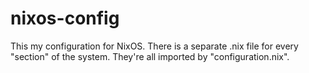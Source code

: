 # nixos-config

This my configuration for NixOS.
There is a separate .nix file for every "section" of the system. They're all imported by "configuration.nix".
